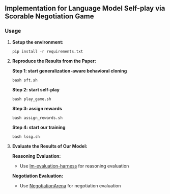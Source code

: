 ## Implementation for Language Model Self-play via Scorable Negotiation Game

### Usage

1. **Setup the environment:**
   ```
   pip install -r requirements.txt
   ```

2. **Reproduce the Results from the Paper:**

   **Step 1: start generalization-aware behavioral cloning**
   ```
   bash sft.sh
   ```

   **Step 2: start self-play**
   ```
   bash play_game.sh
   ```

   **Step 3: assign rewards**
   ```
   bash assign_rewards.sh
   ```

   **Step 4: start our training**
   ```
   bash lssg.sh
   ```

3. **Evaluate the Results of Our Model:**
  
   **Reasoning Evaluation:**
  
   - Use [lm-evaluation-harness](https://github.com/EleutherAI/lm-evaluation-harness) for reasoning evaluation

   **Negotiation Evaluation:**
  
   - Use [NegotiationArena](https://github.com/vinid/NegotiationArena) for negotiation evaluation
